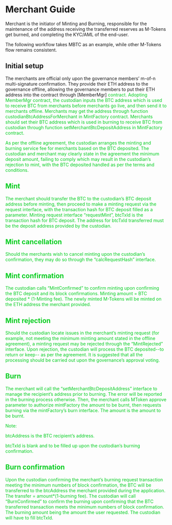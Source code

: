 Merchant Guide
===
Merchant is the initiator of Minting and Burning, responsible for the maintenance of the address receiving the transferred reserves as M-Tokens get burned, and completing the KYC/AML of the end-user.

The following workflow takes MBTC as an example, while other M-Tokens flow remains consistent. 

Initial setup
---
The merchants are official only upon the governance members’ m-of-n multi-signature confirmation. They provide their ETH address to the governance offline, allowing the governance members to put their ETH address into the contract through [MemberMgr]<font color=##32CD32> contract.
Adopting MemberMgr contract, the custodian inputs the BTC address which is used to receive BTC from merchants before merchants go live, and then send it to merchants offline. Merchants may get the address through function custodianBtcAddressForMerchant in MintFactory contract.
Merchants should set their BTC address which is used in burning to receive BTC from custodian through function setMerchantBtcDepositAddress in MintFactory contract.

As per the offline agreement, the custodian arranges the minting and burning service fee for merchants based on the BTC deposited. The custodian and merchant may clearly state in the agreement the minimum deposit amount, failing to comply which may result in the custodian’s rejection to mint, with the BTC deposited handled as per the terms and conditions.


Mint
---
The merchant should transfer the BTC to the custodian’s BTC deposit address before minting, then proceed to make a minting request via the request interface, with the transaction hash for BTC deposit filled as a parameter. Minting request interface “requestMint”, btcTxId is the transaction hash for BTC deposit. The address for btcTxId transferred must be the deposit address provided by the custodian.

Mint cancellation
---
Should the merchants wish to cancel minting upon the custodian’s confirmation, they may do so through the “calcRequestHash” interface.

Mint confirmation
---
The custodian calls “MintConfirmed” to confirm minting upon confirming the BTC deposit and its block confirmations. Minting amount = BTC deposited * (1-Minting fee). The newly minted M-Tokens will be minted on the ETH address the merchant provided.

Mint rejection
---
Should the custodian locate issues in the merchant’s minting request (for example, not meeting the minimum minting amount stated in the offline agreement), a minting request may be rejected through the “MintRejected” interface. Upon rejection, the custodian will process the BTC deposited--to return or keep-- as per the agreement. It is suggested that all the processing should be carried out upon the governance’s approval voting.
    
Burn
---
The merchant will call the “setMerchantBtcDepositAddress” interface to manage the recipient’s address prior to burning. The error will be reported in the burning process otherwise. 
Then, the merchant calls MToken approve parameter to authorize mintFactory the amount to be burnt, then requests burning via the mintFactory’s burn interface. The amount is the amount to be burnt. 

Note:

btcAddress is the BTC recipient’s address.

btcTxId is blank and to be filled up upon the custodian’s burning confirmation.

Burn confirmation
---
Upon the custodian confirming the merchant’s burning request transaction meeting the minimum numbers of block confirmation, the BTC will be transferred to the btcAddress the merchant provided during the application. The transfer = amount*(1-burning fee). The custodian will call “BurnConfirmed” to confirm the burning upon confirming that the BTC transferred transaction meets the minimum numbers of block confirmation. The burning amount being the amount the user requested. The custodian will have to fill btcTxId.
